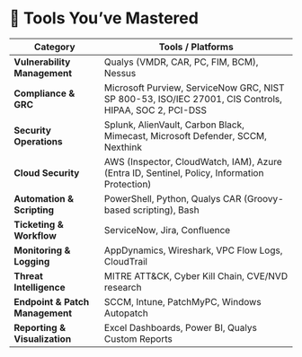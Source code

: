 # 🧰 Tools You’ve Mastered

| Category                  | Tools / Platforms                                                                 |
|---------------------------|-----------------------------------------------------------------------------------|
| **Vulnerability Management** | Qualys (VMDR, CAR, PC, FIM, BCM), Nessus                                         |
| **Compliance & GRC**         | Microsoft Purview, ServiceNow GRC, NIST SP 800-53, ISO/IEC 27001, CIS Controls, HIPAA, SOC 2, PCI-DSS |
| **Security Operations**      | Splunk, AlienVault, Carbon Black, Mimecast, Microsoft Defender, SCCM, Nexthink  |
| **Cloud Security**           | AWS (Inspector, CloudWatch, IAM), Azure (Entra ID, Sentinel, Policy, Information Protection) |
| **Automation & Scripting**   | PowerShell, Python, Qualys CAR (Groovy-based scripting), Bash                   |
| **Ticketing & Workflow**     | ServiceNow, Jira, Confluence                                                    |
| **Monitoring & Logging**     | AppDynamics, Wireshark, VPC Flow Logs, CloudTrail                               |
| **Threat Intelligence**      | MITRE ATT&CK, Cyber Kill Chain, CVE/NVD research                                |
| **Endpoint & Patch Management** | SCCM, Intune, PatchMyPC, Windows Autopatch                                    |
| **Reporting & Visualization**| Excel Dashboards, Power BI, Qualys Custom Reports                              |
